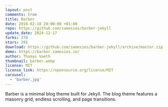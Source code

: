 ```yaml
---
layout: post
comments: true
title: Barber
date: 2018-02-18 20:00:00 +01:00
repo: https://github.com/samesies/barber-jekyll
update_date: 2024-12-17
forks: 278
stars: 291
download: https://github.com/samesies/barber-jekyll/archive/master.zip
demo: https://barber.samesies.io/
author: Thomas Vaeth
thumbnail: barber.webp
license: MIT
license_link: https://opensource.org/license/MIT
carousel:
  - 'barber.jpg'
---
```


Barber is a minimal blog theme built for Jekyll. The blog theme features a masonry grid, endless scrolling, and page transitions.
